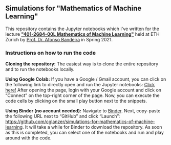 ## Simulations for "Mathematics of Machine Learning"

This repository contains the Jupyter notebooks which I've written for the lecture [**"401-2684-00L Mathematics of Machine Learning"**](http://www.vvz.ethz.ch/Vorlesungsverzeichnis/lerneinheit.view?lerneinheitId=152806&semkez=2021S&lang=de) held at ETH Zürich by [Prof. Dr. Afonso Bandeira](https://people.math.ethz.ch/~abandeira/index.html) in Spring 2021.


### Instructions on how to run the code

**Cloning the repository:** The easiest way is to clone the entire repository and to run the notebooks locally.

**Using Google Colab:** If you have a Google / Gmail account, you can click on the following link to directly open and run the Jupyter notebooks: [Click here!](https://colab.research.google.com/github/cglanzer/simulations-for-mathematics-of-machine-learning.)
After opening the page, login with your Google account and click on “Connect” on the top-right corner of the page. Now, you can execute the code cells by clicking on the small play button next to the snippets.

**Using Binder (no account needed):** Navigate to [Binder](https://mybinder.org/). Next, copy-paste the following URL next to “GitHub” and click “Launch”: https://github.com/cglanzer/simulations-for-mathematics-of-machine-learning. It will take a while for Binder to download the repository. As soon as this is completed, you can select one of the notebooks and run and play around with the code.